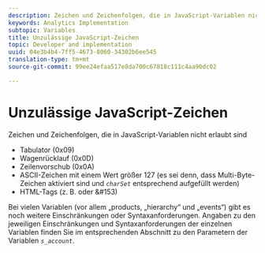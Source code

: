 ```yaml
---
description: Zeichen und Zeichenfolgen, die in JavaScript-Variablen nicht erlaubt sind
keywords: Analytics Implementation
subtopic: Variables
title: Unzulässige JavaScript-Zeichen
topic: Developer and implementation
uuid: 04e3b4b4-7ff5-4673-8060-34302b6ee545
translation-type: tm+mt
source-git-commit: 99ee24efaa517e8da700c67818c111c4aa90dc02

---
```



# Unzulässige JavaScript-Zeichen

Zeichen und Zeichenfolgen, die in JavaScript-Variablen nicht erlaubt sind

* Tabulator (0x09)
* Wagenrücklauf (0x0D)
* Zeilenvorschub (0x0A)
* ASCII-Zeichen mit einem Wert größer 127 (es sei denn, dass Multi-Byte-Zeichen aktiviert sind und *`charSet`* entsprechend aufgefüllt werden)
* HTML-Tags (z. B. <b></b> oder &amp;#153)

Bei vielen Variablen (vor allem „products, „hierarchy“ und „events“) gibt es noch weitere Einschränkungen oder Syntaxanforderungen. Angaben zu den jeweiligen Einschränkungen und Syntaxanforderungen der einzelnen Variablen finden Sie im entsprechenden Abschnitt zu den Parametern der Variablen *`s_account`*.
